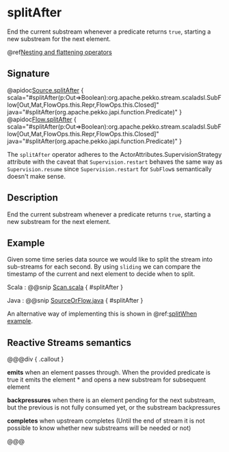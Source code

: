 # splitAfter

End the current substream whenever a predicate returns `true`, starting a new substream for the next element.

@ref[Nesting and flattening operators](../index.md#nesting-and-flattening-operators)

## Signature

@apidoc[Source.splitAfter](Source) { scala="#splitAfter(p:Out=&gt;Boolean):org.apache.pekko.stream.scaladsl.SubFlow[Out,Mat,FlowOps.this.Repr,FlowOps.this.Closed]" java="#splitAfter(org.apache.pekko.japi.function.Predicate)" }
@apidoc[Flow.splitAfter](Flow) { scala="#splitAfter(p:Out=&gt;Boolean):org.apache.pekko.stream.scaladsl.SubFlow[Out,Mat,FlowOps.this.Repr,FlowOps.this.Closed]" java="#splitAfter(org.apache.pekko.japi.function.Predicate)" }

The `splitAfter` operator adheres to the ActorAttributes.SupervisionStrategy attribute with the caveat that
`Supervision.restart` behaves the same way as `Supervision.resume` since `Supervision.restart` for `SubFlow`s semantically doesn't make sense.

## Description

End the current substream whenever a predicate returns `true`, starting a new substream for the next element.

## Example

Given some time series data source we would like to split the stream into sub-streams for each second.
By using `sliding` we can compare the timestamp of the current and next element to decide when to split.

Scala
:  @@snip [Scan.scala](/docs/src/test/scala/docs/stream/operators/sourceorflow/Split.scala) { #splitAfter }

Java
:  @@snip [SourceOrFlow.java](/docs/src/test/java/jdocs/stream/operators/sourceorflow/Split.java) { #splitAfter }

An alternative way of implementing this is shown in @ref:[splitWhen example](splitWhen.md#example).

## Reactive Streams semantics

@@@div { .callout }

**emits** when an element passes through. When the provided predicate is true it emits the element * and opens a new substream for subsequent element

**backpressures** when there is an element pending for the next substream, but the previous is not fully consumed yet, or the substream backpressures

**completes** when upstream completes (Until the end of stream it is not possible to know whether new substreams will be needed or not)

@@@

